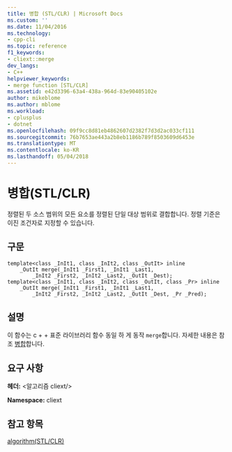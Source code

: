 ```yaml
---
title: 병합 (STL/CLR) | Microsoft Docs
ms.custom: ''
ms.date: 11/04/2016
ms.technology:
- cpp-cli
ms.topic: reference
f1_keywords:
- cliext::merge
dev_langs:
- C++
helpviewer_keywords:
- merge function [STL/CLR]
ms.assetid: e42d3396-63a4-438a-964d-83e90405102e
author: mikeblome
ms.author: mblome
ms.workload:
- cplusplus
- dotnet
ms.openlocfilehash: 09f9cc8d81eb4862607d2382f7d3d2ac033cf111
ms.sourcegitcommit: 76b7653ae443a2b8eb1186b789f8503609d6453e
ms.translationtype: MT
ms.contentlocale: ko-KR
ms.lasthandoff: 05/04/2018
---
```

# <a name="merge-stlclr"></a>병합(STL/CLR)
정렬된 두 소스 범위의 모든 요소를 정렬된 단일 대상 범위로 결합합니다. 정렬 기준은 이진 조건자로 지정할 수 있습니다.  
  
## <a name="syntax"></a>구문  
  
```  
template<class _InIt1, class _InIt2, class _OutIt> inline  
    _OutIt merge(_InIt1 _First1, _InIt1 _Last1,  
        _InIt2 _First2, _InIt2 _Last2, _OutIt _Dest);  
template<class _InIt1, class _InIt2, class _OutIt, class _Pr> inline  
    _OutIt merge(_InIt1 _First1, _InIt1 _Last1,  
        _InIt2 _First2, _InIt2 _Last2, _OutIt _Dest, _Pr _Pred);  
```  
  
## <a name="remarks"></a>설명  
 이 함수는 c + + 표준 라이브러리 함수 동일 하 게 동작 `merge`합니다. 자세한 내용은 참조 [병합](../standard-library/algorithm-functions.md#merge)합니다.  
  
## <a name="requirements"></a>요구 사항  
 **헤더:** \<알고리즘 cliext/>  
  
 **Namespace:** cliext  
  
## <a name="see-also"></a>참고 항목  
 [algorithm(STL/CLR)](../dotnet/algorithm-stl-clr.md)